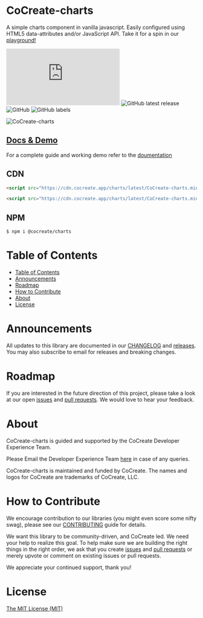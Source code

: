 # CoCreate-charts

A simple charts component in vanilla javascript. Easily configured using HTML5 data-attributes and/or JavaScript API. Take it for a spin in our [playground!](https://cocreate.app/docs/charts)

![GitHub file size in bytes](https://img.shields.io/github/size/CoCreate-app/CoCreate-charts/dist/CoCreate-charts.min.js?label=minified%20size&style=for-the-badge)
![GitHub latest release](https://img.shields.io/github/v/release/CoCreate-app/CoCreate-charts?style=for-the-badge)
![GitHub](https://img.shields.io/github/license/CoCreate-app/CoCreate-charts?style=for-the-badge)
![GitHub labels](https://img.shields.io/github/labels/CoCreate-app/CoCreate-charts/help%20wanted?style=for-the-badge)

![CoCreate-charts](https://cdn.cocreate.app/docs/CoCreate-charts.gif)

## [Docs & Demo](https://cocreate.app/docs/charts)

For a complete guide and working demo refer to the [doumentation](https://cocreate.app/docs/charts)

## CDN

```html
<script src="https://cdn.cocreate.app/charts/latest/CoCreate-charts.min.js"></script>
```

```html
<script src="https://cdn.cocreate.app/charts/latest/CoCreate-charts.min.css"></script>
```

## NPM

```shell
$ npm i @cocreate/charts
```

# Table of Contents

- [Table of Contents](#table-of-contents)
- [Announcements](#announcements)
- [Roadmap](#roadmap)
- [How to Contribute](#how-to-contribute)
- [About](#about)
- [License](#license)

<a name="announcements"></a>

# Announcements

All updates to this library are documented in our [CHANGELOG](https://github.com/CoCreate-app/CoCreate-charts/blob/master/CHANGELOG.md) and [releases](https://github.com/CoCreate-app/CoCreate-charts/releases). You may also subscribe to email for releases and breaking changes.

<a name="roadmap"></a>

# Roadmap

If you are interested in the future direction of this project, please take a look at our open [issues](https://github.com/CoCreate-app/CoCreate-charts/issues) and [pull requests](https://github.com/CoCreate-app/CoCreate-charts/pulls). We would love to hear your feedback.

<a name="about"></a>

# About

CoCreate-charts is guided and supported by the CoCreate Developer Experience Team.

Please Email the Developer Experience Team [here](mailto:develop@cocreate.app) in case of any queries.

CoCreate-charts is maintained and funded by CoCreate. The names and logos for CoCreate are trademarks of CoCreate, LLC.

<a name="contribute"></a>

# How to Contribute

We encourage contribution to our libraries (you might even score some nifty swag), please see our [CONTRIBUTING](https://github.com/CoCreate-app/CoCreate-charts/blob/master/CONTRIBUTING.md) guide for details.

We want this library to be community-driven, and CoCreate led. We need your help to realize this goal. To help make sure we are building the right things in the right order, we ask that you create [issues](https://github.com/CoCreate-app/CoCreate-charts/issues) and [pull requests](https://github.com/CoCreate-app/CoCreate-charts/pulls) or merely upvote or comment on existing issues or pull requests.

We appreciate your continued support, thank you!

# License

[The MIT License (MIT)](https://github.com/CoCreate-app/CoCreate-charts/blob/master/LICENSE)
